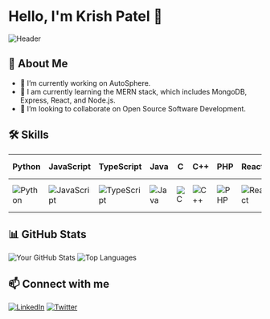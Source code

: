 # Hello, I'm Krish Patel 👋

![Header](https://raw.githubusercontent.com/yourusername/yourusername/main/header.png)

## 🚀 About Me
- 🔭 I’m currently working on AutoSphere.
- 🌱 I am currently learning the MERN stack, which includes MongoDB, 
  Express, React, and Node.js.
- 👯 I’m looking to collaborate on Open Source Software Development.
## 🛠️ Skills

| Python | JavaScript | TypeScript | Java | C | C++ | PHP | React | Redux | jQuery | Bootstrap | Node.js | Express.js | FastAPI | Django | MongoDB | PostgreSQL | MySQL | AWS | Azure | Firebase | Heroku | Vercel | Flutter | Canva | Figma | REST API |
|--------|------------|------------|------|---|-----|-----|-------|-------|--------|------------|---------|------------|---------|--------|---------|------------|-------|-----|-------|----------|--------|--------|---------|-------|-------|---------|
| ![Python](https://img.shields.io/badge/-Python-3776AB?style=flat-square&logo=python&logoColor=white) | ![JavaScript](https://img.shields.io/badge/-JavaScript-F7DF1E?style=flat-square&logo=javascript&logoColor=black) | ![TypeScript](https://img.shields.io/badge/-TypeScript-3178C6?style=flat-square&logo=typescript&logoColor=white) | ![Java](https://img.shields.io/badge/-Java-007396?style=flat-square&logo=java&logoColor=white) | ![C](https://img.shields.io/badge/-C-A8B9CC?style=flat-square&logo=c&logoColor=black) | ![C++](https://img.shields.io/badge/-C++-00599C?style=flat-square&logo=cplusplus&logoColor=white) | ![PHP](https://img.shields.io/badge/-PHP-777BB4?style=flat-square&logo=php&logoColor=white) | ![React](https://img.shields.io/badge/-React-61DAFB?style=flat-square&logo=react&logoColor=black) | ![Redux](https://img.shields.io/badge/-Redux-764ABC?style=flat-square&logo=redux&logoColor=white) | ![jQuery](https://img.shields.io/badge/-jQuery-0769AD?style=flat-square&logo=jquery&logoColor=white) | ![Bootstrap](https://img.shields.io/badge/-Bootstrap-563D7C?style=flat-square&logo=bootstrap&logoColor=white) | ![Node.js](https://img.shields.io/badge/-Node.js-339933?style=flat-square&logo=nodedotjs&logoColor=white) | ![Express.js](https://img.shields.io/badge/-Express.js-000000?style=flat-square&logo=express&logoColor=white) | ![FastAPI](https://img.shields.io/badge/-FastAPI-009688?style=flat-square&logo=fastapi&logoColor=white) | ![Django](https://img.shields.io/badge/-Django-092E20?style=flat-square&logo=django&logoColor=white) | ![MongoDB](https://img.shields.io/badge/-MongoDB-47A248?style=flat-square&logo=mongodb&logoColor=white) | ![PostgreSQL](https://img.shields.io/badge/-PostgreSQL-336791?style=flat-square&logo=postgresql&logoColor=white) | ![MySQL](https://img.shields.io/badge/-MySQL-4479A1?style=flat-square&logo=mysql&logoColor=white) | ![AWS](https://img.shields.io/badge/-AWS-232F3E?style=flat-square&logo=amazonaws&logoColor=white) | ![Azure](https://img.shields.io/badge/-Azure-0078D4?style=flat-square&logo=microsoftazure&logoColor=white) | ![Firebase](https://img.shields.io/badge/-Firebase-FFCA28?style=flat-square&logo=firebase&logoColor=black) | ![Heroku](https://img.shields.io/badge/-Heroku-430098?style=flat-square&logo=heroku&logoColor=white) | ![Vercel](https://img.shields.io/badge/-Vercel-000000?style=flat-square&logo=vercel&logoColor=white) | ![Flutter](https://img.shields.io/badge/-Flutter-02569B?style=flat-square&logo=flutter&logoColor=white) | ![Canva](https://img.shields.io/badge/-Canva-00C4CC?style=flat-square&logo=canva&logoColor=white) | ![Figma](https://img.shields.io/badge/-Figma-F24E1E?style=flat-square&logo=figma&logoColor=white) | ![REST API](https://img.shields.io/badge/-REST%20API-005571?style=flat-square&logo=api&logoColor=white) |


## 📊 GitHub Stats
![Your GitHub Stats](https://github-readme-stats.vercel.app/api?username=yourusername&show_icons=true&theme=radical)
![Top Languages](https://github-readme-stats.vercel.app/api/top-langs/?username=yourusername&layout=compact&theme=radical)

## 📫 Connect with me
[![LinkedIn](https://img.shields.io/badge/LinkedIn-Connect-blue)](https://www.linkedin.com/in/yourusername/)
[![Twitter](https://img.shields.io/badge/Twitter-Follow-blue)](https://twitter.com/yourusername)
